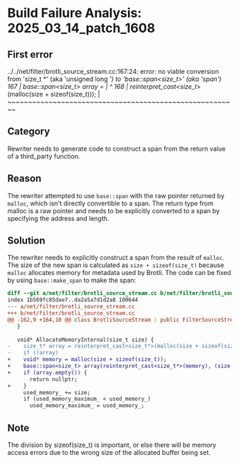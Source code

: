 # Build Failure Analysis: 2025_03_14_patch_1608

## First error

../../net/filter/brotli_source_stream.cc:167:24: error: no viable conversion from 'size_t *' (aka 'unsigned long *') to 'base::span<size_t>' (aka 'span<unsigned long>')
  167 |     base::span<size_t> array =
      |                        ^
  168 |         reinterpret_cast<size_t*>(malloc(size + sizeof(size_t)));
      |         ~~~~~~~~~~~~~~~~~~~~~~~~~~~~~~~~~~~~~~~~~~~~~~~~~~~~~~~~

## Category
Rewriter needs to generate code to construct a span from the return value of a third_party function.

## Reason
The rewriter attempted to use `base::span` with the raw pointer returned by `malloc`, which isn't directly convertible to a span.  The return type from malloc is a raw pointer and needs to be explicitly converted to a span by specifying the address and length.

## Solution
The rewriter needs to explicitly construct a span from the result of `malloc`. The size of the new span is calculated as `size + sizeof(size_t)` because `malloc` allocates memory for metadata used by Brotli. The code can be fixed by using `base::make_span` to make the span:

```diff
diff --git a/net/filter/brotli_source_stream.cc b/net/filter/brotli_source_stream.cc
index 1b569fc85dae7..da2a5a7d1d2a8 100644
--- a/net/filter/brotli_source_stream.cc
+++ b/net/filter/brotli_source_stream.cc
@@ -162,9 +164,10 @@ class BrotliSourceStream : public FilterSourceStream {
   }
 
   void* AllocateMemoryInternal(size_t size) {
-    size_t* array = reinterpret_cast<size_t*>(malloc(size + sizeof(size_t)));
-    if (!array)
+    void* memory = malloc(size + sizeof(size_t));
+    base::span<size_t> array(reinterpret_cast<size_t*>(memory), (size + sizeof(size_t)) / sizeof(size_t));
+    if (array.empty()) {
       return nullptr;
+    }
     used_memory_ += size;
     if (used_memory_maximum_ < used_memory_)
       used_memory_maximum_ = used_memory_;

```

## Note
The division by sizeof(size_t) is important, or else there will be memory access errors due to the wrong size of the allocated buffer being set.